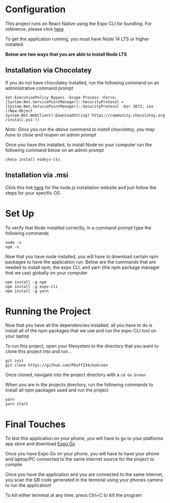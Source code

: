 # Configuration
This project runs on React Native using the Expo CLI for bundling. For reference, please click [here](https://reactnative.dev/docs/environment-setup)

To get the application running, you must have Node 14 LTS or higher installed. 

**Below are two ways that you are able to install Node LTS**

## Installation via Chocolatey

If you do not have chocolatey installed, run the following command on an administrative command prompt

`Set-ExecutionPolicy Bypass -Scope Process -Force; [System.Net.ServicePointManager]::SecurityProtocol = [System.Net.ServicePointManager]::SecurityProtocol -bor 3072; iex ((New-Object System.Net.WebClient).DownloadString('https://community.chocolatey.org/install.ps1'))`

*Note: Once you run the above command to install chocolatey, you may have to close and reopen an admin prompt*

Once you have this installed, to install Node on your computer run the following command below on an admin prompt

`choco install nodejs-lts`

## Installation via .msi

Click this link [here](https://nodejs.org/en/download/) for the node.js installation website and just follow the steps for your specific OS

# Set Up

To verify that Node installed correctly, in a command prompt type the following commands
```
node -v
npm -v
```

Now that you have node installed, you will have to download certain npm packages to have the application run. Below are the commands that are needed to install npm, the expo CLI, and yarn (the npm package manager that we use) globally on your computer

```
npm install -g npm
npm install -g expo-cli
npm install -g yarn
```

# Running the Project

Now that you have all the dependencies installed, all you have to do is install all of the npm packages that we use and run the expo-CLI tool on your laptop

To run this project, open your filesystem to the directory that you want to clone this project into and run...
```
git init
git clone https://github.com/PDuff234/GoGreen
```

Once cloned, navigate into the project directory with a `cd Go Green`

When you are in the projects directory, run the following commands to install all npm packages used and run the project

```
yarn 
yarn start
```

# Final Touches

To test this application on your phone, you will have to go to your platforms app store and download [Expo Go](https://expo.dev/client)

Once you have Expo Go on your phone, you will have to have your phone and laptop/PC connected to the same internet source for the project to compile

Once you have the application and you are connected to the same internet, you scan the QR code generated in the terminal using your phones camera to run the application!

To kill either terminal at any time, press Ctrl+C to kill the program